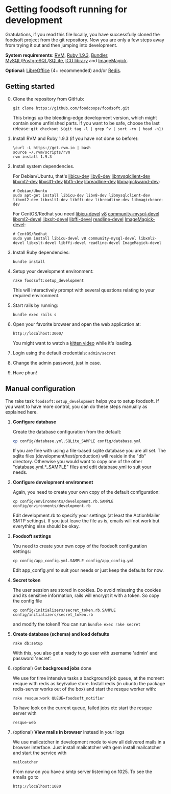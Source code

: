 Getting foodsoft running for development
========================================

Gratulations, if you read this file locally, you have successfully cloned the
foodsoft project from the git repository. Now you are only a few steps away
from trying it out and then jumping into development.

**System requirements**:
[RVM](https://rvm.io/rvm/install),
[Ruby 1.9.3](https://www.ruby-lang.org/en/downloads/),
[Bundler](http://bundler.io/),
[MySQL](http://mysql.com/)/[PostgreSQL](http://www.postgresql.org/)/[SQLite](http://sqlite.org/),
[ICU library](http://icu-project.org/) and
[ImageMagick](http://imagemagick.org/).

**Optional**:
[LibreOffice](http://www.libreoffice.org/) (4+ recommended) and/or
[Redis](http://redis.io/).

Getting started
---------------

0. Clone the repository from GitHub:
    ```
    git clone https://github.com/foodcoops/foodsoft.git
    ```
   This brings up the bleeding-edge development version, which might contain some
   unfinished parts. If you want to be safe, choose the last release:
   `git checkout $(git tag -l | grep ^v | sort -rn | head -n1)`

1. Install RVM and Ruby 1.9.3 (if you have not done so before):
   ```
   \curl -L https://get.rvm.io | bash
   source ~/.rvm/scripts/rvm
   rvm install 1.9.3
   ```

2. Install system dependencies.

   For Debian/Ubuntu, that's [libicu-dev](https://packages.debian.org/stable/libicu-dev) [libv8-dev](https://packages.debian.org/stable/libv8-dev) [libmysqlclient-dev](https://packages.debian.org/stable/libmysqlclient-dev) [libxml2-dev](https://packages.debian.org/stable/libxml2-dev) [libxslt1-dev](https://packages.debian.org/stable/libxslt1-dev) [libffi-dev](https://packages.debian.org/stable/libffi-dev) [libreadline-dev](https://packages.debian.org/stable/libreadline-dev) [libmagickwand-dev](https://packages.debian.org/stable/libmagickcore-dev):
   ```
   # Debian/Ubuntu
   sudo apt-get install libicu-dev libv8-dev libmysqlclient-dev libxml2-dev libxslt1-dev libffi-dev libreadline-dev libmagickcore-dev
   ```

   For CentOS/Redhat you need [libicu-devel](https://apps.fedoraproject.org/packages/libicu-devel) [v8](https://apps.fedoraproject.org/packages/v8) [community-mysql-devel](https://apps.fedoraproject.org/packages/community-mysql-devel) [libxml2-devel](https://apps.fedoraproject.org/packages/libxml2-devel) [libxslt-devel](https://apps.fedoraproject.org/packages/libxslt-devel) [libffi-devel](https://apps.fedoraproject.org/packages/libffi-devel) [readline-devel](https://apps.fedoraproject.org/packages/readline-devel) [ImageMagick-devel](https://apps.fedoraproject.org/packages/ImageMagick-devel):
   ```
   # CentOS/Redhat
   sudo yum install libicu-devel v8 community-mysql-devel libxml2-devel libxslt-devel libffi-devel readline-devel ImageMagick-devel
   ```

3. Install Ruby dependencies:
   ```
   bundle install
   ```

4. Setup your development environment:
   ```
   rake foodsoft:setup_development
   ```
   This will interactively prompt with several questions relating to your
   required environment.

5. Start rails by running:
   ```
   bundle exec rails s
   ```

6. Open your favorite browser and open the web application at:
   ```
   http://localhost:3000/
   ```
   You might want to watch a
   [kitten video](https://www.youtube.com/watch?v=9Iq5yCoHp4o)
   while it's loading.

7. Login using the default credentials: `admin/secret`

8. Change the admin password, just in case.

9. Have phun!



Manual configuration
--------------------

The rake task `foodsoft:setup_development` helps you to setup foodsoft.
If you want to have more control, you can do these steps manually as
explained here.


1. **Configure database**

   Create the database configuration from the default:
   ```sh
   cp config/database.yml.SQLite_SAMPLE config/database.yml
   ```
   If you are fine with using a file-based sqlite database you are all set.
   The sqlite files (development/test/production) will reside in the "db"
   directory. Otherwise you would want to copy one of the other
   "database.yml.*_SAMPLE" files and edit database.yml to suit your needs.


2. **Configure development environment**

   Again, you need to create your own copy of the default configuration:
   ```
   cp config/environments/development.rb.SAMPLE config/environments/development.rb
   ```

   Edit development.rb to specify your settings (at least the ActionMailer SMTP
   settings). If you just leave the file as is, emails will not work but
   everything else should be okay.


3. **Foodsoft settings**

   You need to create your own copy of the foodsoft configuration settings:
   ```
   cp config/app_config.yml.SAMPLE config/app_config.yml
   ```
   Edit app_config.yml to suit your needs or just keep the defaults for now.


4. **Secret token**

   The user session are stored in cookies. Do avoid misusing the cookies and
   its sensitive information, rails will encrypt it with a token. So copy the
   config file
   ```
   cp config/initializers/secret_token.rb.SAMPLE config/initializers/secret_token.rb
   ```
   and modify the token!! You can run `bundle exec rake secret`


5. **Create database (schema) and load defaults**
   ```
   rake db:setup
   ```
   With this, you also get a ready to go user with username 'admin' and
   password 'secret'.


6. (optional) Get **background jobs** done
 
   We use for time intensive tasks a background job queue, at the moment resque
   with redis as key/value store.  Install redis (in ubuntu the package
   redis-server works out of the box) and start the resque worker with:
   ```
   rake resque:work QUEUE=foodsoft_notifier
   ```
   To have look on the current queue, failed jobs etc start the resque server with
   ```
   resque-web
   ```


7. (optional) **View mails in browser** instead in your logs

   We use mailcatcher in development mode to view all delivered mails in a
   browser interface.  Just install mailcatcher with gem install mailcatcher
   and start the service with
   ```
   mailcatcher
   ```
   From now on you have a smtp server listening on 1025. To see the emails go to
   ```
   http://localhost:1080
   ```

